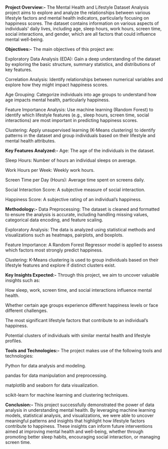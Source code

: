 **Project Overview:-**
The Mental Health and Lifestyle Dataset Analysis project aims to explore and analyze the relationships between various lifestyle factors and mental health indicators, particularly focusing on happiness scores. The dataset contains information on various aspects of individuals' daily lives, including age, sleep hours, work hours, screen time, social interactions, and gender, which are all factors that could influence mental well-being.

**Objectives:-**
The main objectives of this project are:

Exploratory Data Analysis (EDA): Gain a deep understanding of the dataset by exploring the basic structure, summary statistics, and distributions of key features.

Correlation Analysis: Identify relationships between numerical variables and explore how they might impact happiness scores.

Age Grouping: Categorize individuals into age groups to understand how age impacts mental health, particularly happiness.

Feature Importance Analysis: Use machine learning (Random Forest) to identify which lifestyle features (e.g., sleep hours, screen time, social interactions) are most important in predicting happiness scores.

Clustering: Apply unsupervised learning (K-Means clustering) to identify patterns in the dataset and group individuals based on their lifestyle and mental health attributes.

**Key Features Analyzed:-**
Age: The age of the individuals in the dataset.

Sleep Hours: Number of hours an individual sleeps on average.

Work Hours per Week: Weekly work hours.

Screen Time per Day (Hours): Average time spent on screens daily.

Social Interaction Score: A subjective measure of social interaction.

Happiness Score: A subjective rating of an individual’s happiness.

**Methodology:-**
Data Preprocessing: The dataset is cleaned and formatted to ensure the analysis is accurate, including handling missing values, categorical data encoding, and feature scaling.

Exploratory Analysis: The data is analyzed using statistical methods and visualizations such as heatmaps, pairplots, and boxplots.

Feature Importance: A Random Forest Regressor model is applied to assess which factors most strongly predict happiness.

Clustering: K-Means clustering is used to group individuals based on their lifestyle features and explore if distinct clusters exist.

**Key Insights Expected:-**
Through this project, we aim to uncover valuable insights such as:

How sleep, work, screen time, and social interactions influence mental health.

Whether certain age groups experience different happiness levels or face different challenges.

The most significant lifestyle factors that contribute to an individual’s happiness.

Potential clusters of individuals with similar mental health and lifestyle profiles.

**Tools and Technologies:-**
The project makes use of the following tools and technologies:

Python for data analysis and modeling.

pandas for data manipulation and preprocessing.

matplotlib and seaborn for data visualization.

scikit-learn for machine learning and clustering techniques.



**Conclusion:-**
This project successfully demonstrated the power of data analysis in understanding mental health. By leveraging machine learning models, statistical analysis, and visualizations, we were able to uncover meaningful patterns and insights that highlight how lifestyle factors contribute to happiness. These insights can inform future interventions aimed at improving mental health and well-being, whether through promoting better sleep habits, encouraging social interaction, or managing screen time.

